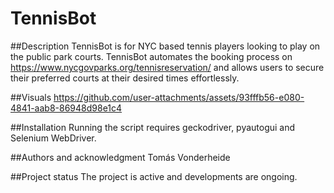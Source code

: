 # TennisBot

##Description
TennisBot is for NYC based tennis players looking to play on the public park courts. TennisBot automates the booking process on https://www.nycgovparks.org/tennisreservation/ and allows users to secure their preferred courts at their desired times effortlessly.

##Visuals
https://github.com/user-attachments/assets/93fffb56-e080-4841-aab8-86948d98e1c4

##Installation
Running the script requires geckodriver, pyautogui and Selenium WebDriver.

##Authors and acknowledgment
Tomás Vonderheide

##Project status
The project is active and developments are ongoing.
